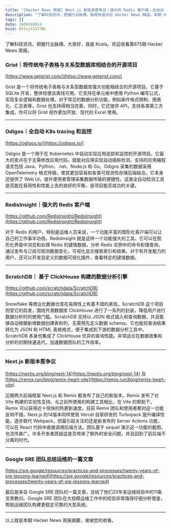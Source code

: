 ```yaml
---
title: "[Hacker News 周报] Next.js 新版本惹争议；强大的 Redis 客户端；全自动 K8s tracing"
description: "了解科技资讯，把握行业脉搏。每周快速浏览 Hacker News 精选。本期 Hacker Newsletter 地址：https://mailchi.mp/hackernewsletter/674-2563024"
tags: []
date: 1699160014
bvid: BV1vj411Y7WL
---
```

了解科技资讯，把握行业脉搏。大家好，我是 Koala。欢迎收看第675期 Hacker News 周报。

### Grist｜将传统电子表格与关系型数据库相结合的开源项目
[https://www.getgrist.com/](https://www.getgrist.com/)

Grist 是一个将传统电子表格与关系型数据库强大功能相结合的开源项目。它基于 SQLite 开发，整体轻便且离线可用。它支持在单元格中使用 Python 编写公式，实现复杂逻辑和数据处理。对于常见的数据分析功能，例如条件格式限制、图表化、汇总表等，Grist 也支持得相当完善。同时，它还提供 API，支持各类第三方集成。你可以将 Grist 视作更加开放、现代的 Excel 使用。

---

### Odigos｜全自动 K8s tracing 和监控
[https://odigos.io/](https://odigos.io/)

Odigos 是一个用于在 Kubernetes 中自动实现应用追踪和监控的开源项目。它最大的卖点在于无需修改应用代码，就能对应用实现自动插桩检测。支持的应用编程语言包括 Java、Python、.net、Node.js 和 Go。Odigos 采集的数据采用 OpenTelemetry 格式传输，使其更加容易和各类可观测性存储后端结合。它本身还提供了 Web UI，提升使用者管理采集数据传输的便捷性。这类全自动检测工具是否能在易用性和性能上去的良好的平衡，是项目能否成功的关键。

---

### RedisInsight｜强大的 Redis 客户端
[https://github.com/RedisInsight/RedisInsight](https://github.com/RedisInsight/RedisInsight)

对于 Redis 的用户，特别是运维人员来说，一个功能丰富的图形化客户端可以让自己的工作事半功倍。RedisInsight 就是这样一个功能强大的工具。它可以在图形化界面中浏览和处理 Redis 的键值数据，分析 Redis 实例中的命令和慢查询，通过发布与订阅可观测数据变化，可视化显示搜索索引和结果。对于有开发能力的用户，还可以开发自定义的数据可视化插件，查看特定的键值数据。

---

### ScratchDB｜ 基于 ClickHouse 构建的数据分析引擎
[https://github.com/scratchdata/ScratchDB](https://github.com/scratchdata/ScratchDB)

Snowflake 等商业化数据仓库在易用性上有着不错的表现。ScratchDB 这个项目则受它的启发，围绕开源数据库 ClickHouse 进行了一系列的封装，降低用户进行数据分析时的使用门槛。ScratchDB 支持以 JSON 格式插入和查询数据，并且能够自动根据新增数据创建表和列，无需预先定义数据 schema。它也能将查询结果转化为 JSON 和 HTML 表格格式，便于集成到下游的数据分析工具中。ScratchDB 本身也集成了 ClickHouse 优异的查询性能。非常适合在数据收集和分析的初期快速迭代，加速数据团队的工作效率。

---

### Next.js 新版本惹争议
[https://nextjs.org/blog/next-14](https://nextjs.org/blog/next-14) 及 [https://remix.run/blog/remix-heart-vite](https://remix.run/blog/remix-heart-vite)

近期两大前端框架 Next.js 和 Remix 都发布了自己的新版本。Remix 发布了对 Vite 构建的实验性支持。与之前所使用的构建工具相比，在 Vite 的帮助下，Remix 可以获得近十倍快的热更新速度。目前 Remix 团队和使用者都对这一功能反响不错。Next.js 的14版本同样使用 Vercel 自家研发的 Turbopack 提升编译性能，逐步取代 Webpack。但最引起关注的还是新发布的 Server Actions 功能，可以在 React 代码中直接调用后端方法。团队基于 sequel 演示这一功能的截图，也流传甚广。许多开发者质疑这是否带来了额外的安全问题，并且回到了前后端不分离的时代。

---

### Google SRE 团队总结运维的一篇文章
[https://sre.google/resources/practices-and-processes/twenty-years-of-sre-lessons-learned](https://sre.google/resources/practices-and-processes/twenty-years-of-sre-lessons-learned)

最后是来自 Google SRE 团队的一篇文章，总结了他们20年来运维经验中的11条宝贵教训。Google SRE 团队在大规模运维工作中的经验非常值得仔细分析借鉴，帮助运维团队构建更稳定可靠的大型系统。

---

以上就是本期 Hacker News 周报摘要，谢谢您的收看。

